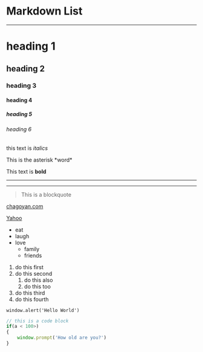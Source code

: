 # Markdown List
---
<!-- Headings -->
# heading 1
## heading 2
### heading 3
#### heading 4
##### heading 5
###### heading 6

<!-- emphasis -->
this text is *italics*

This is the asterisk \*word\*

<!-- strong -->
This text is **bold**

<!-- horizontal rule -->
---
---

<!-- blockquote -->
>This is a blockquote

<!-- link -->
[chagoyan.com](https://chagoyan.com/)

<!-- link with title -->
[Yahoo](https://yahoo.com/ "Go To Yahoo!")

<!-- lists -->
<!-- non oredered -->
* eat
* laugh
* love
    * family
    * friends

<!-- ordered - numbered -->
1. do this first
1. do this second
    1. do this also
    1. do this too
1. do this third
1. do this fourth

<!-- code block -->
`window.alert('Hello World')`

```javascript
// this is a code block
if(a < 100>)
{
    window.prompt('How old are you?')
}
```